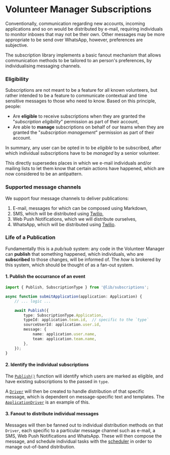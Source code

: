 # Volunteer Manager Subscriptions
Conventionally, communication regarding new accounts, incoming applications and so on would be
distributed by e-mail, requiring individuals to monitor inboxes that may not be their own. Other
messages may be more appropriate to be send over WhatsApp, however, preferences are subjective.

The subscription library implements a basic fanout mechanism that allows communication methods to
be tailored to an person's preferences, by individualising messaging channels.

### Eligibility
Subscriptions are not meant to be a feature for all known volunteers, but rather intended to be a
feature to communicate contextual and time sensitive messages to those who need to know. Based on
this principle, people:

  * Are **eligible** to receive subscriptions when they are granted the "_subscription eligibility_"
    permission as part of their account,
  * Are able to **manage** subscriptions on behalf of our teams when they are granted the
    "_subscription management_" permission as part of their account.

In summary, any user can be opted in to be _eligible_ to be subscribed, after which individual
subscriptions have to be _managed_ by a senior volunteer.

This directly supersedes places in which we e-mail individuals and/or mailing lists to let them know
that certain actions have happened, which are now considered to be an antipattern.

### Supported message channels
We support four message channels to deliver publications:

  1. E-mail, messages for which can be composed using Markdown,
  1. SMS, which will be distributed using [Twilio](https://twilio.com/),
  1. Web Push Notifications, which we will distribute ourselves,
  1. WhatsApp, which will be distributed using [Twilio](https://twilio.com/).

### Life of a Publication
Fundamentally this is a _pub/sub_ system: any code in the Volunteer Manager can **publish** that
something happened, which individuals, who are **subscribed** to those changes, will be informed of.
The _how_ is brokered by this system, which should be thought of as a fan-out system.

#### 1. Publish the occurrance of an event
```typescript
import { Publish, SubscriptionType } from '@lib/subscriptions';

async function submitApplication(application: Application) {
    // ... logic ...

    await Publish({
        type: SubscriptionType.Application,
        typeId: application.team.id,  // specific to the `type`
        sourceUserId: application.user.id,
        message: {
            name: application.user.name,
            team: application.team.name,
        },
    });
}
```

#### 2. Identify the individual subscriptions
The [`Publish()`](./Publish.ts) function will identify which users are marked as eligible, and have
existing subscriptions to the passed in `type`.

A [`Driver`](./Driver.ts) will then be created to handle distribution of that specific message,
which is dependent on message-specific text and templates. The
[`ApplicationDriver`](./drivers/ApplicationDriver.ts) is an example of this.

#### 3. Fanout to distribute individual messages
Messages will then be fanned out to individual distribution methods on that `Driver`, each specific
to a particular message channel such as e-mail, a SMS, Web Push Notifications and WhatsApp. These
will then compose the message, and schedule individual tasks with the [scheduler](../scheduler) in
order to manage out-of-band distribution.
